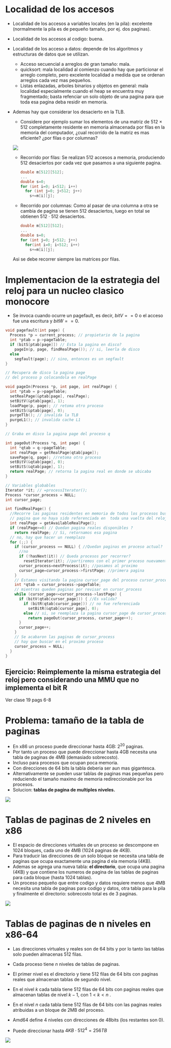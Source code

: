 # Localidad de los accesos

* Localidad de los accesos a variables locales (en la pila): excelente (normalmente la pila es de pequeño tamaño, por ej. dos paginas).
* Localidad de los accesos al codigo: buena.
* Localidad de los acceso a datos: depende de los algoritmos y estructuras de datos que se utilizan.
  * Acceso secuencial a arreglos de gran tamaño: mala.
  * quicksort: mala localidad al comienzo cuando hay que particionar el arreglo completo, pero excelente localidad a medida que se ordenan arreglos cada vez mas pequeños.
  * Listas enlazadas, arboles binarios y objetos en general: mala localidad especialmente cuando el heap se encuentra muy fragmentado; basta refenciar un solo objeto de una pagina para que toda esa pagina deba residir en memoria.
* Ademas hay que considerar los desacierto en la TLB.
  * Considere por ejemplo sumar los elementos de una matriz de 512 $\times$ 512 completamente residente en memoria almacenada por filas en la memoria del computador, ¿cual recorrido de la matriz es mas eficiente? ¿por filas o por columnas?

  ![](img/exMatriz.PNG)
  * Recorrido por filas: Se realizan 512 accesos a memoria, produciendo 512 desaciertos por cada vez que pasamos a una siguiente pagina. 
  
    ```c
    double m[512][512];
    ...
    double s=0;
    for (int i=0; i<512; i++)
      for (int j=0; j<512; j++)
        s+=m[i][j];
    ```
  * Recorrido por columnas: Como al pasar de una columna a otra se cambia de pagina se tienen 512 desaciertos, luego en total se obtienen 512 $\cdot$ 512 desaciertos.

    ```c
    double m[512][512];
    ...
    double s=0;
    for (int j=0; j<512; j++)
      for(int i=0; i<512; i++)
        s+=m[i][j];
    ```

  Asi se debe recorrer siempre las matrices por filas.

# Implementacion de la estrategia del reloj para un nucleo clasico monocore

* Se invoca cuando ocurre un pagefault, es decir, $bit V == 0$ o el acceso fue una escritura y $bitW==0$.

```c
void pagefault(int page) {
  Process *p = current_process; // propietario de la pagina
  int *ptab = p->pageTable;
  if (bitS[ptab[page]]) // Esta la pagina en disco?
    pageIn(p, page, findRealPage()); // si, leerla de disco
  else
    segfault(page); // sino, entonces es un segfault
}

// Recupera de disco la pagina page
// del proceso p colocandola en realPage

void pageIn(Process *p, int page, int realPage) {
  int *ptab = p->pageTable;
  setRealPage(&ptab[page], realPage);
  setBitV(&ptab[page], 1);
  loadPage(p, page); // retoma otro proceso
  setBitS(&ptab[page], 0);
  purgeTlb(); // invalida la TLB
  purgeL1(); // invalida cache L1
}

// Graba en disco la pagina page del proceso q

int pageOut(Process *q, int page) {
  int *qtab = q->pageTable;
  int realPage = getRealPage(qtab[page]);
  savePage(q, page); //retoma otro proceso
  setBitV(&qtab[page], 0);
  setBitS(&qtab[page], 1);
  return realPage; // retorna la pagina real en donde se ubicaba
}

// Variables globables
Iterator *it; // =processIterator();
Process *cursor_process = NULL;
int cursor_page;

int findRealPage() {
  //Recorre las paginas residentes en memoria de todos los procesos buscando una
  // pagina que no haya sido referenciada en  toda una vuelta del reloj
  int realPage = getAvailableRealPage();
  if (realPage>=0) // Quedan pagina reales disponibles ?
    return realPage; // Si, retornamos esa pagina
  // no, hay que hacer un reemplazo
  for (;;) {
    if (cursor_process == NULL) { //Quedan paginas en proceso actual?
      //no
      if (!hasNext(it)) // Queda procesos por recorrer?
        resetIterator(it); //partiremos con el primer proceso nuevamente
      cursor_process=nextProcess(it); //pasamos al proximo
      cursor_page=cursor_process->firstPage; //primera pagina  
    }
    // Estamos visitando la pagina cursor_page del proceso cursor_process
    int *qtab = cursor_process->pageTable;
    // mientras queden paginas por revisar en cursor_process
    while (cursor_page<=cursor_process->lastPage) {
      if (bitV(qtab[cursor_page])) { //Es valida?
        if (bitR(qtab[cursor_page])) // no fue referenciada
          setBitR(&qtab[cursor_page], 0);
        else // si, se reemplaza la pagina cursor_page de cursor_process
          return pageOut(cursor_process, cursor_page++);
      }
      cursor_page++;
    }
    // Se acabaron las paginas de cursor_process
    // hay que buscar en el proximo proceso
    cursor_process = NULL;
  }
}
```

## Ejercicio: Reimplemente la misma estrategia del reloj pero considerando una MMU que no implementa el bit R

Ver clase 19 pags 6-8

# Problema: tamaño de la tabla de paginas

* En x86 un proceso puede direccionar hasta 4GB: $2^{20}$ paginas.
* Por tanto un proceso que puede direccionar hasta 4GB necesita una tabla de paginas de 4MB (demasiado sobrecosto).
* Incluso para procesos que ocupan poca memoria.
* Con direcciones de 64 bits la tabla deberia ser aun mas gigantesca.
* Alternativamente se pueden usar tablas de paginas mas pequeñas pero reduciendo el tamaño maximo de memoria redireccionable por los procesos.
* Solucion: **tablas de pagina de multiples niveles.**

![](img/tablaPag1nivel.PNG)

# Tablas de paginas de 2 niveles en x86

* El espacio de direcciones virtuales de un proceso se descompone en 1024 bloques, cada uno de 4MB (1024 paginas de 4KB).
* Para traducir las direcciones de un solo bloque se necesita una tabla de paginas que ocupa exactamente una pagina d ela memoria (4KB).
* Ademas se agrega una nueva tabla: **el directorio**, que ocupa una pagina (4KB) y que contiene los numeros de pagina de las tablas de paginas para cada bloque (hasta 1024 tablas).
* Un proceso pequeño que entre codigo y datos requiere menos que 4MB necesita una tabla de paginas para codigo y datos, otra tabla para la pila y finalmente el directorio: sobrecosto total es de 3 paginas.

![](img/2nivelesx86.PNG)

# Tablas de paginas de n niveles en x86-64

* Las direcciones virtuales y reales son de 64 bits y por lo tanto las tablas solo pueden almacenas 512 filas.
* Cada proceso tiene $n$ niveles de tablas de paginas.
* El primer nivel es el directorio y tiene 512 filas de 64 bits con paginas reales que almacenan tablas de segundo nivel.
* En el nivel $k$ cada tabla tiene 512 filas de 64 bits con paginas reales que almacenan tablas de nivel $k-1$, con $1 < k < n$ .
  
* En el nivel $n$ cada tabla tiene 512 filas de 64 bits con las paginas reales atribuidas a un bloque de 2MB del proceso.
* Amd64 define 4 niveles con direcciones de 48bits (los restantes son 0).
* Puede direccionar hasta $4KB\cdot  512^4 = 256TB$
  
![](img/nNiveles64.PNG)